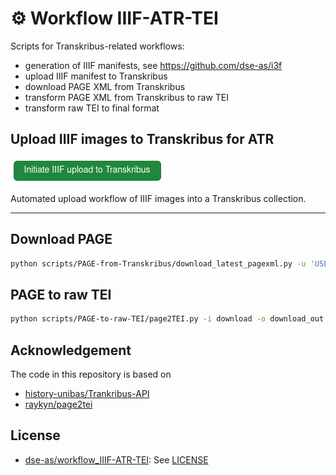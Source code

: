 # ⚙️ Workflow IIIF-ATR-TEI

Scripts for Transkribus-related workflows:

* generation of IIIF manifests, see https://github.com/dse-as/i3f
* upload IIIF manifest to Transkribus
* download PAGE XML from Transkribus
* transform PAGE XML from Transkribus to raw TEI
* transform raw TEI to final format

## Upload IIIF images to Transkribus for ATR

[![Initiate IIIF upload to Transkribus](assets/image.png)](https://github.dev/dse-as/workflow_IIIF-ATR-TEI/issues/new/choose)

Automated upload workflow of IIIF images into a Transkribus collection.

---

## Download PAGE

```bash
python scripts/PAGE-from-Transkribus/download_latest_pagexml.py -u 'USERNAME' -p 'PASSWORD' -c 'COLLECTION-ID-1' 'COLLECTION-ID-2' -o 'OUTFOLDER'
```

## PAGE to raw TEI

```bash
python scripts/PAGE-to-raw-TEI/page2TEI.py -i download -o download_out
```

## Acknowledgement

The code in this repository is based on 

* [history-unibas/Trankribus-API](https://github.com/history-unibas/Trankribus-API)
* [raykyn/page2tei](https://github.com/raykyn/page2tei)

## License

* [dse-as/workflow_IIIF-ATR-TEI](https://github.com/dse-as/workflow_IIIF-ATR-TEI): See [LICENSE](LICENSE)

